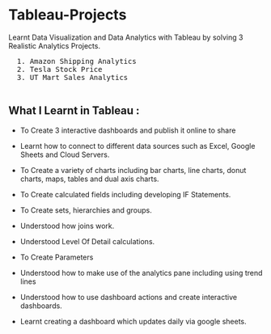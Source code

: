 # Tableau-Projects
Learnt Data Visualization and Data Analytics with Tableau by solving 3 Realistic Analytics Projects.
      
  <pre>
  1. Amazon Shipping Analytics       
  2. Tesla Stock Price                
  3. UT Mart Sales Analytics                 
  </pre>  
    
## What I Learnt in Tableau :  

  
  - To Create 3 interactive dashboards and publish it online to share

  - Learnt how to connect to different data sources such as Excel, Google Sheets and Cloud Servers.

  - To Create a variety of charts including bar charts, line charts, donut charts, maps, tables and dual axis charts.

  - To Create calculated fields including developing IF Statements.

  - To Create sets, hierarchies and groups.

  - Understood how joins work.

  - Understood Level Of Detail calculations.

  - To Create Parameters

  - Understood how to make use of the analytics pane including using trend lines

  - Understood how to use dashboard actions and create interactive dashboards.

  - Learnt creating a dashboard which updates daily via google sheets.            

   
    
